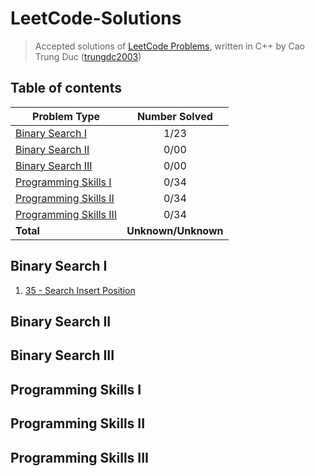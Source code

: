 # LeetCode-Solutions
> Accepted solutions of [LeetCode Problems](https://leetcode.com/problemset/all/), written in C++ by Cao Trung Duc ([trungdc2003](https://leetcode.com/trungdc2003/))

## Table of contents
|                   Problem Type                    | Number Solved |
|---------------------------------------------------|:-------------:|
| [Binary Search I](#Binary-Search-I)               |      1/23     |
| [Binary Search II](#Binary-Search-II)             |      0/00     |
| [Binary Search III](#Binary-Search-III)           |      0/00     |
| [Programming Skills I](#Programming-Skills-I)     |      0/34     |
| [Programming Skills II](#Programming-Skills-II)   |      0/34     |
| [Programming Skills III](#Programming-Skills-III) |      0/34     |
| **Total**                                         |**Unknown/Unknown**|

## Binary Search I
1. [35 - Search Insert Position](source/35%20-%20Search%20Insert%20Position.cpp)

## Binary Search II


## Binary Search III


## Programming Skills I


## Programming Skills II


## Programming Skills III
